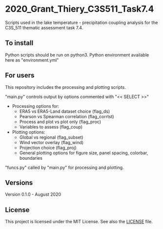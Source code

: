 # 2020_Grant_Thiery_C3S511_Task7.4

Scripts used in the lake temperature - precipitation coupling analysis for the C3S_511 thematic assessment task 7.4.

## To install
Python scripts should be run on python3.
Python environment available here as "environment.yml"

## For users
This repository includes the processing and plotting scripts.

"main.py" controls output by options commented with "<< SELECT >>"
* Processing options for:
  * ERA5 vs ERA5-Land dataset choice (flag_ds)
  * Pearson vs Spearman correlation (flag_corrtst)
  * Process and plot vs plot only (flag_proc)
  * Variables to assess (flag_coup)
* Plotting options:
  * Global vs regional (flag_subset)
  * Wind vector overlay (flag_wind)
  * Projection choice (flag_proj)
  * General plotting options for figure size, panel spacing, colorbar, boundaries
  
"funcs.py" called by "main.py" for processing and plotting.

## Versions
Version 0.1.0 - August 2020  


## License
This project is licensed under the MIT License. See also the [LICENSE](https://github.com/VUB-HYDR/2020_Grant_etal_NGEO/blob/master/LICENSE.md) file.
